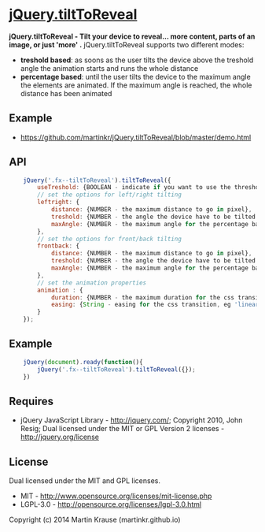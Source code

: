 <a name="README">[jQuery.tiltToReveal](https://github.com/martinkr/jQuery.tiltToReveal)</a>
=======
**jQuery.tiltToReveal - Tilt your device to reveal... more content, parts of an image, or just 'more' .**
jQuery.tiltToReveal supports two different modes:
- **treshold based**: as soons as the user tilts the device above the treshold angle the animation starts and runs the whole distance
- **percentage based**: until the user tilts the device to the maximum angle the elements are animated. If the maximum angle is reached, the whole distance has been animated

## Example
- https://github.com/martinkr/jQuery.tiltToReveal/blob/master/demo.html

## API
```JavaScript
 	jQuery('.fx--tiltToReveal').tiltToReveal({
		useTreshold: {BOOLEAN - indicate if you want to use the threshold or the percentage variation},
		// set the options for left/right tilting
		leftright: {
			distance: {NUMBER - the maximum distance to go in pixel},
			treshold: {NUMBER - the angle the device have to be tilted before the treshold based animation is triggered},
			maxAngle: {NUMBER - the maximum angle for the percentage based animation. This angle equals 100% - the maximum distance to go}
		},
		// set the options for front/back tilting
		frontback: {
			distance: {NUMBER - the maximum distance to go in pixel},
			treshold: {NUMBER - the angle the device have to be tilted before the treshold based animation is triggered},
			maxAngle: {NUMBER - the maximum angle for the percentage based animation. This angle equals 100% - the maximum distance to go}
		},
		// set the animation properties
		animation : {
			duration: {NUMBER - the maximum duration for the css transition},
			easing: {String - easing for the css transition, eg 'linear'},
		}
 	});

```


## Example
```JavaScript
	jQuery(document).ready(function(){
		jQuery('.fx--tiltToReveal').tiltToReveal({});
	})
```

## Requires
* jQuery JavaScript Library - http://jquery.com/; Copyright 2010, John Resig; Dual licensed under the MIT or GPL Version 2 licenses - http://jquery.org/license

## License
Dual licensed under the MIT and GPL licenses.

* MIT - http://www.opensource.org/licenses/mit-license.php
* LGPL-3.0 - http://opensource.org/licenses/lgpl-3.0.html

Copyright (c) 2014 Martin Krause (martinkr.github.io)

